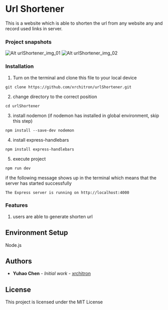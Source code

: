 # Url Shortener

This is a website which is able to shorten the url from any website any and record used links in server.

### Project snapshots

![Alt urlShortener_img_01](https://github.com/xrchitron/urlShortener/blob/main/public/img/urlShortener_img_01.png)
![Alt urlShortener_img_02](https://github.com/xrchitron/urlShortener/blob/main/public/img/urlShortener_img_02.png)

### Installation

1. Turn on the terminal and clone this file to your local device

```
git clone https://github.com/xrchitron/urlShortener.git
```

2. change directory to the correct position

```
cd urlShortener
```

3. install nodemon (if nodemon has installed in global environment, skip this step)

```
npm install --save-dev nodemon
```

4. install express-handlebars

```
npm install express-handlebars
```

5. execute project

```
npm run dev
```

if the following message shows up in the terminal which means that the server has started successfully

```
The Express server is running on http://localhost:4000
```

### Features

1. users are able to generate shorten url

## Environment Setup

Node.js

## Authors

- **Yuhao Chen** - _Initial work_ - [xrchitron](https://github.com/xrchitron)

## License

This project is licensed under the MIT License
